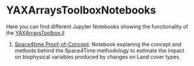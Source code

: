 # YAXArraysToolboxNotebooks


Here you can find different Jupyter Notebooks showing the functionality of the [YAXArraysToolbox.jl](https://github.com/dpabon/YAXArraysToolbox.jl)


1. [Space4time Proof-of-Concept](https://github.com/dpabon/YAXArraysToolboxNotebooks/blob/main/Notebook/space4time_proof_of_concept.ipynb): Notebook explaning the concept and methods behind the Space4Time methodology to estimate the impact on biophysical variables produced by changes on Land cover types.